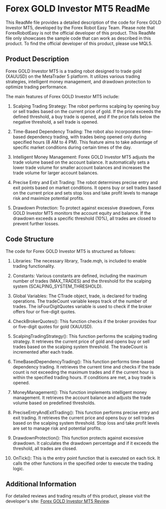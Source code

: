 # Forex GOLD Investor MT5 ReadMe

This ReadMe file provides a detailed description of the code for Forex GOLD Investor MT5, developed by the Forex Robot Easy Team. Please note that ForexRobotEasy is not the official developer of this product. This ReadMe file only showcases the sample code that can work as described in this product. To find the official developer of this product, please use MQL5.

## Product Description

Forex GOLD Investor MT5 is a trading robot designed to trade gold (XAUUSD) on the MetaTrader 5 platform. It utilizes various trading strategies, intelligent money management, and drawdown protection to optimize trading performance.

The main features of Forex GOLD Investor MT5 include:

1. Scalping Trading Strategy: The robot performs scalping by opening buy or sell trades based on the current price of gold. If the price exceeds the defined threshold, a buy trade is opened, and if the price falls below the negative threshold, a sell trade is opened.

2. Time-Based Dependency Trading: The robot also incorporates time-based dependency trading, with trades being opened only during specified hours (8 AM to 4 PM). This feature aims to take advantage of specific market conditions during certain times of the day.

3. Intelligent Money Management: Forex GOLD Investor MT5 adjusts the trade volume based on the account balance. It automatically sets a lower trade volume for smaller account balances and increases the trade volume for larger account balances.

4. Precise Entry and Exit Trading: The robot determines precise entry and exit points based on market conditions. It opens buy or sell trades based on the current price and sets stop loss and take profit levels to manage risk and maximize potential profits.

5. Drawdown Protection: To protect against excessive drawdown, Forex GOLD Investor MT5 monitors the account equity and balance. If the drawdown exceeds a specific threshold (10%), all trades are closed to prevent further losses.

## Code Structure

The code for Forex GOLD Investor MT5 is structured as follows:

1. Libraries: The necessary library, Trade.mqh, is included to enable trading functionality.

2. Constants: Various constants are defined, including the maximum number of trades (MAX_TRADES) and the threshold for the scalping system (SCALPING_SYSTEM_THRESHOLD).

3. Global Variables: The CTrade object, trade, is declared for trading operations. The tradeCount variable keeps track of the number of trades. The isFourDigitQuotes variable is used to check if the broker offers four or five-digit quotes.

4. CheckBrokerQuotes(): This function checks if the broker provides four or five-digit quotes for gold (XAUUSD).

5. ScalpingTradingStrategy(): This function performs the scalping trading strategy. It retrieves the current price of gold and opens buy or sell trades based on the scalping system threshold. The tradeCount is incremented after each trade.

6. TimeBasedDependencyTrading(): This function performs time-based dependency trading. It retrieves the current time and checks if the trade count is not exceeding the maximum trades and if the current hour is within the specified trading hours. If conditions are met, a buy trade is opened.

7. MoneyManagement(): This function implements intelligent money management. It retrieves the account balance and adjusts the trade volume based on predefined thresholds.

8. PreciseEntryAndExitTrading(): This function performs precise entry and exit trading. It retrieves the current price and opens buy or sell trades based on the scalping system threshold. Stop loss and take profit levels are set to manage risk and potential profits.

9. DrawdownProtection(): This function protects against excessive drawdown. It calculates the drawdown percentage and if it exceeds the threshold, all trades are closed.

10. OnTick(): This is the entry point function that is executed on each tick. It calls the other functions in the specified order to execute the trading logic.

## Additional Information

For detailed reviews and trading results of this product, please visit the developer's site: [Forex GOLD Investor MT5 Review](https://forexroboteasy.com/forex-robot-review/forex-gold-investor-mt5-review-get-omega-trend-ea-as-a-gift-with-black-december-offer/).
